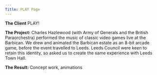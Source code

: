 ```yaml
---
Title: PLAY Page
---
```


**The Client** PLAY!

**The Project:** Charles Hazlewood (with Army of Generals and the British Paraorchestra) performed the music of classic video games live at the Barbican. We drew and animated the Barbican estate as an 8-bit arcade game, before the event travelled to Leeds. Leeds Council were keen to retain this identity, so asked us to create the same experience with Leeds Town Hall.

**The Result:** Concept work, animations
